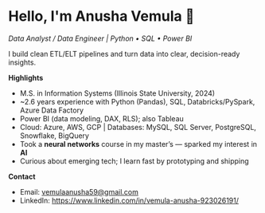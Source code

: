 # Hello, I'm Anusha Vemula 👋

*Data Analyst / Data Engineer | Python • SQL • Power BI*

I build clean ETL/ELT pipelines and turn data into clear, decision-ready insights.

**Highlights**
- M.S. in Information Systems (Illinois State University, 2024)
- ~2.6 years experience with Python (Pandas), SQL, Databricks/PySpark, Azure Data Factory
- Power BI (data modeling, DAX, RLS); also Tableau
- Cloud: Azure, AWS, GCP | Databases: MySQL, SQL Server, PostgreSQL, Snowflake, BigQuery
- Took a **neural networks** course in my master’s — sparked my interest in **AI**
- Curious about emerging tech; I learn fast by prototyping and shipping

**Contact**
- Email: vemulaanusha59@gmail.com
- LinkedIn: https://www.linkedin.com/in/vemula-anusha-923026191/
